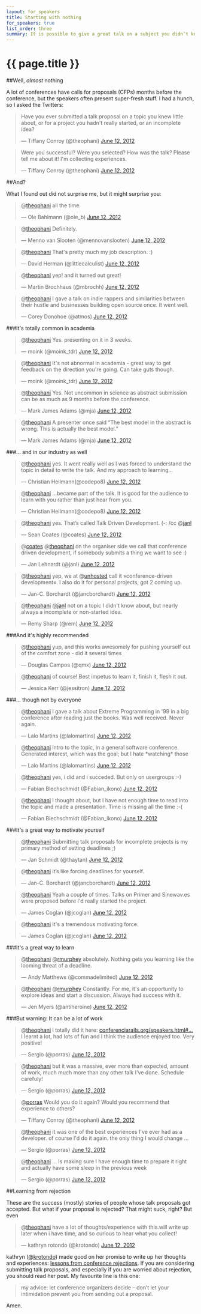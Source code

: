 ```yaml
---
layout: for_speakers
title: Starting with nothing
for_speakers: true
list_order: three
summary: It is possible to give a great talk on a subject you didn’t know much about when you submitted the proposal.
---
```


# {{ page.title }}

##Well, *almost* nothing

A lot of conferences have calls for proposals (CFPs) months before the conference, but the speakers often present super-fresh stuff. I had a hunch, so I asked the Twitters:

<style>
.twt-reply { display: none; }
</style>

<blockquote class="twitter-tweet"><p>Have you ever submitted a talk proposal on a topic you knew little about, or for a project you hadn't really started, or an incomplete idea?</p>&mdash; Tiffany Conroy (@theophani) <a href="https://twitter.com/theophani/status/212509267520012288" data-datetime="2012-06-12T11:38:52+00:00">June 12, 2012</a></blockquote>

<blockquote class="twitter-tweet"><p>Were you successful? Were you selected? How was the talk? Please tell me about it! I'm collecting experiences.</p>&mdash; Tiffany Conroy (@theophani) <a href="https://twitter.com/theophani/status/212509420012314627" data-datetime="2012-06-12T11:39:28+00:00">June 12, 2012</a></blockquote>


##And?

What I found out did not surprise me, but it might surprise you:

<blockquote class="twitter-tweet" data-in-reply-to="212509267520012288"><p>@<a href="https://twitter.com/theophani">theophani</a> all the time.</p>&mdash; Ole Bahlmann (@ole_b) <a href="https://twitter.com/ole_b/status/212519388778217474" data-datetime="2012-06-12T12:19:05+00:00">June 12, 2012</a></blockquote>

<blockquote class="twitter-tweet" data-in-reply-to="212509267520012288"><p>@<a href="https://twitter.com/theophani">theophani</a> Definitely.</p>&mdash; Menno van Slooten (@mennovanslooten) <a href="https://twitter.com/mennovanslooten/status/212533892098433024" data-datetime="2012-06-12T13:16:43+00:00">June 12, 2012</a></blockquote>

<blockquote class="twitter-tweet" data-in-reply-to="212509267520012288"><p>@<a href="https://twitter.com/theophani">theophani</a> That's pretty much my job description. :)</p>&mdash; David Herman (@littlecalculist) <a href="https://twitter.com/littlecalculist/status/212539313756446720" data-datetime="2012-06-12T13:38:15+00:00">June 12, 2012</a></blockquote>

<blockquote class="twitter-tweet" data-in-reply-to="212509267520012288"><p>@<a href="https://twitter.com/theophani">theophani</a> yep! and it turned out great!</p>&mdash; Martin Brochhaus (@mbrochh) <a href="https://twitter.com/mbrochh/status/212580136984383488" data-datetime="2012-06-12T16:20:28+00:00">June 12, 2012</a></blockquote>

<blockquote class="twitter-tweet" data-in-reply-to="212509267520012288"><p>@<a href="https://twitter.com/theophani">theophani</a> I gave a talk on indie rappers and similarities between their hustle and businesses building open source once. It went well.</p>&mdash; Corey Donohoe (@atmos) <a href="https://twitter.com/atmos/status/212584388494499840" data-datetime="2012-06-12T16:37:22+00:00">June 12, 2012</a></blockquote>

###It's totally common in academia

<blockquote class="twitter-tweet" data-in-reply-to="212509267520012288"><p>@<a href="https://twitter.com/theophani">theophani</a> Yes. presenting on it in 3 weeks.</p>&mdash; moink (@moink_tdr) <a href="https://twitter.com/moink_tdr/status/212527646049972224" data-datetime="2012-06-12T12:51:54+00:00">June 12, 2012</a></blockquote>

<blockquote class="twitter-tweet" data-in-reply-to="212530400650727424"><p>@<a href="https://twitter.com/theophani">theophani</a> It's not abnormal in academia - great way to get feedback on the direction you're going. Can take guts though.</p>&mdash; moink (@moink_tdr) <a href="https://twitter.com/moink_tdr/status/212531925351534592" data-datetime="2012-06-12T13:08:54+00:00">June 12, 2012</a></blockquote>

<blockquote class="twitter-tweet" data-in-reply-to="212509267520012288"><p>@<a href="https://twitter.com/theophani">theophani</a> Yes. Not uncommon in science as abstract submission can be as much as 9 months before the conference.</p>&mdash; Mark James Adams (@mja) <a href="https://twitter.com/mja/status/212532962145730560" data-datetime="2012-06-12T13:13:01+00:00">June 12, 2012</a></blockquote>

<blockquote class="twitter-tweet" data-in-reply-to="212509267520012288"><p>@<a href="https://twitter.com/theophani">theophani</a> A presenter once said “The best model in the abstract is wrong. This is actually the best model.”</p>&mdash; Mark James Adams (@mja) <a href="https://twitter.com/mja/status/212533129037086721" data-datetime="2012-06-12T13:13:41+00:00">June 12, 2012</a></blockquote>

###… and in our industry as well

<blockquote class="twitter-tweet" data-in-reply-to="212509267520012288"><p>@<a href="https://twitter.com/theophani">theophani</a> yes. It went really well as I was forced to understand the topic in detail to write the talk. And my approach to learning...</p>&mdash; Christian Heilmann(@codepo8) <a href="https://twitter.com/codepo8/status/212531361494482945" data-datetime="2012-06-12T13:06:39+00:00">June 12, 2012</a></blockquote>

<blockquote class="twitter-tweet" data-in-reply-to="212509267520012288"><p>@<a href="https://twitter.com/theophani">theophani</a> ...became part of the talk. It is good for the audience to learn with you rather than just hear from you.</p>&mdash; Christian Heilmann(@codepo8) <a href="https://twitter.com/codepo8/status/212531503496835072" data-datetime="2012-06-12T13:07:13+00:00">June 12, 2012</a></blockquote>

<blockquote class="twitter-tweet" data-in-reply-to="212509267520012288"><p>@<a href="https://twitter.com/theophani">theophani</a> yes. That’s called Talk Driven Development. (-: /cc @<a href="https://twitter.com/janl">janl</a></p>&mdash; Sean Coates (@coates) <a href="https://twitter.com/coates/status/212531390707793920" data-datetime="2012-06-12T13:06:46+00:00">June 12, 2012</a></blockquote>

<blockquote class="twitter-tweet" data-in-reply-to="212531390707793920"><p>@<a href="https://twitter.com/coates">coates</a> @<a href="https://twitter.com/theophani">theophani</a> on the organiser side we call that conference driven development, if somebody submits a thing we want to see :)</p>&mdash; Jan Lehnardt (@janl) <a href="https://twitter.com/janl/status/212539035082702849" data-datetime="2012-06-12T13:37:09+00:00">June 12, 2012</a></blockquote>

<blockquote class="twitter-tweet" data-in-reply-to="212509267520012288"><p>@<a href="https://twitter.com/theophani">theophani</a> yep, we at @<a href="https://twitter.com/unhosted">unhosted</a> call it »conference-driven development«. I also do it for personal projects, got 2 coming up.</p>&mdash; Jan-C. Borchardt (@jancborchardt) <a href="https://twitter.com/jancborchardt/status/212649766256001025" data-datetime="2012-06-12T20:57:09+00:00">June 12, 2012</a></blockquote>

<blockquote class="twitter-tweet" data-in-reply-to="212531080509657088"><p>@<a href="https://twitter.com/theophani">theophani</a> @<a href="https://twitter.com/janl">janl</a> not on a topic I didn't know about, but nearly always a incomplete or non-started idea.</p>&mdash; Remy Sharp (@rem) <a href="https://twitter.com/rem/status/212531261644873728" data-datetime="2012-06-12T13:06:16+00:00">June 12, 2012</a></blockquote>

###And it's highly recommended

<blockquote class="twitter-tweet" data-in-reply-to="212509267520012288"><p>@<a href="https://twitter.com/theophani">theophani</a> yup, and this works awesomely for pushing yourself out of the comfort zone - did it several times</p>&mdash; Douglas Campos (@qmx) <a href="https://twitter.com/qmx/status/212533198670925824" data-datetime="2012-06-12T13:13:57+00:00">June 12, 2012</a></blockquote>

<blockquote class="twitter-tweet" data-in-reply-to="212509267520012288"><p>@<a href="https://twitter.com/theophani">theophani</a> of course! Best impetus to learn it, finish it, flesh it out.</p>&mdash; Jessica Kerr (@jessitron) <a href="https://twitter.com/jessitron/status/212535457739849728" data-datetime="2012-06-12T13:22:56+00:00">June 12, 2012</a></blockquote>

###… though not by everyone

<blockquote class="twitter-tweet" data-in-reply-to="212509420012314627"><p>@<a href="https://twitter.com/theophani">theophani</a> I gave a talk about Extreme Programming in '99 in a big conference after reading just the books. Was well received. Never again.</p>&mdash; Lalo Martins (@lalomartins) <a href="https://twitter.com/lalomartins/status/212521367139131394" data-datetime="2012-06-12T12:26:57+00:00">June 12, 2012</a></blockquote>

<blockquote class="twitter-tweet" data-in-reply-to="212509420012314627"><p>@<a href="https://twitter.com/theophani">theophani</a> intro to the topic, in a general software conference. Generated interest, which was the goal; but I hate *watching* those</p>&mdash; Lalo Martins (@lalomartins) <a href="https://twitter.com/lalomartins/status/212521751089917952" data-datetime="2012-06-12T12:28:28+00:00">June 12, 2012</a></blockquote>

<blockquote class="twitter-tweet" data-in-reply-to="212509420012314627"><p>@<a href="https://twitter.com/theophani">theophani</a> yes, i did and i succeded. But only on usergroups :-)</p>&mdash; Fabian Blechschmidt (@Fabian_ikono) <a href="https://twitter.com/Fabian_ikono/status/212522320407969792" data-datetime="2012-06-12T12:30:44+00:00">June 12, 2012</a></blockquote>

<blockquote class="twitter-tweet" data-in-reply-to="212522948408524800"><p>@<a href="https://twitter.com/theophani">theophani</a> I thought about, but I have not enough time to read into the topic and made a presentation. Time is missing all the time :-(</p>&mdash; Fabian Blechschmidt (@Fabian_ikono) <a href="https://twitter.com/Fabian_ikono/status/212597210041434113" data-datetime="2012-06-12T17:28:19+00:00">June 12, 2012</a></blockquote>

###It's a great way to motivate yourself

<blockquote class="twitter-tweet" data-in-reply-to="212509267520012288"><p>@<a href="https://twitter.com/theophani">theophani</a> Submitting talk proposals for incomplete projects is my primary method of setting deadlines ;)</p>&mdash; Jan Schmidt (@thaytan) <a href="https://twitter.com/thaytan/status/212533090797629440" data-datetime="2012-06-12T13:13:32+00:00">June 12, 2012</a></blockquote>

<blockquote class="twitter-tweet" data-in-reply-to="212509420012314627"><p>@<a href="https://twitter.com/theophani">theophani</a> it’s like forcing deadlines for yourself.</p>&mdash; Jan-C. Borchardt (@jancborchardt) <a href="https://twitter.com/jancborchardt/status/212649921734651905" data-datetime="2012-06-12T20:57:46+00:00">June 12, 2012</a></blockquote>

<blockquote class="twitter-tweet" data-in-reply-to="212509420012314627"><p>@<a href="https://twitter.com/theophani">theophani</a> Yeah a couple of times. Talks on Primer and Sinewav.es were proposed before I'd really started the project.</p>&mdash; James Coglan (@jcoglan) <a href="https://twitter.com/jcoglan/status/212532773255249920" data-datetime="2012-06-12T13:12:16+00:00">June 12, 2012</a></blockquote>

<blockquote class="twitter-tweet" data-in-reply-to="212509420012314627"><p>@<a href="https://twitter.com/theophani">theophani</a> It's a tremendous motivating force.</p>&mdash; James Coglan (@jcoglan) <a href="https://twitter.com/jcoglan/status/212532856818372610" data-datetime="2012-06-12T13:12:36+00:00">June 12, 2012</a></blockquote>

###It's a great way to learn

<blockquote class="twitter-tweet" data-in-reply-to="212509267520012288"><p>@<a href="https://twitter.com/theophani">theophani</a> @<a href="https://twitter.com/rmurphey">rmurphey</a> absolutely. Nothing gets you learning like the looming threat of a deadline.</p>&mdash; Andy Matthews (@commadelimited) <a href="https://twitter.com/commadelimited/status/212538538816831489" data-datetime="2012-06-12T13:35:11+00:00">June 12, 2012</a></blockquote>


<blockquote class="twitter-tweet"><p>@<a href="https://twitter.com/theophani">theophani</a> @<a href="https://twitter.com/rmurphey">rmurphey</a> Constantly. For me, it's an opportunity to explore ideas and start a discussion. Always had success with it.</p>&mdash; Jen Myers (@antiheroine) <a href="https://twitter.com/antiheroine/status/212532644523679744" data-datetime="2012-06-12T13:11:45+00:00">June 12, 2012</a></blockquote>

###But warning: It can be a lot of work

<blockquote class="twitter-tweet" data-in-reply-to="212509420012314627"><p>@<a href="https://twitter.com/theophani">theophani</a> I totally did it here: <a href="http://t.co/1bR2ztZa" title="http://conferenciarails.org/speakers.html#porras">conferenciarails.org/speakers.html#…</a> I learnt a lot, had lots of fun and I think the audience enjoyed too. Very positive!</p>&mdash; Sergio (@porras) <a href="https://twitter.com/porras/status/212529469041287169" data-datetime="2012-06-12T12:59:08+00:00">June 12, 2012</a></blockquote>

<blockquote class="twitter-tweet" data-in-reply-to="212509420012314627"><p>@<a href="https://twitter.com/theophani">theophani</a> but it was a massive, ever more than expected, amount of work, much much more than any other talk I've done. Schedule carefuly!</p>&mdash; Sergio (@porras) <a href="https://twitter.com/porras/status/212529677552726016" data-datetime="2012-06-12T12:59:58+00:00">June 12, 2012</a></blockquote>

<blockquote class="twitter-tweet" data-in-reply-to="212529677552726016"><p>@<a href="https://twitter.com/porras">porras</a> Would you do it again? Would you recommend that experience to others?</p>&mdash; Tiffany Conroy (@theophani) <a href="https://twitter.com/theophani/status/212530248380710913" data-datetime="2012-06-12T13:02:14+00:00">June 12, 2012</a></blockquote>

<blockquote class="twitter-tweet" data-in-reply-to="212530248380710913"><p>@<a href="https://twitter.com/theophani">theophani</a> it was one of the best experiences I've ever had as a developer. of course I'd do it again. the only thing I would change ...</p>&mdash; Sergio (@porras) <a href="https://twitter.com/porras/status/212535552900218880" data-datetime="2012-06-12T13:23:19+00:00">June 12, 2012</a></blockquote>

<blockquote class="twitter-tweet" data-in-reply-to="212530248380710913"><p>@<a href="https://twitter.com/theophani">theophani</a> … is making sure I have enough time to prepare it right and actually have some sleep in the previous week</p>&mdash; Sergio (@porras) <a href="https://twitter.com/porras/status/212535751072681984" data-datetime="2012-06-12T13:24:06+00:00">June 12, 2012</a></blockquote>

##Learning from rejection

These are the success (mostly) stories of people whose talk proposals got accepted. But what if your proposal is rejected? That might suck, right? But even

<blockquote class="twitter-tweet" data-in-reply-to="212509267520012288"><p>@<a href="https://twitter.com/theophani">theophani</a> have a lot of thoughts/experience with this.will write up later when i have time, and so curious to hear what you collect!</p>&mdash; kathryn rotondo (@krotondo) <a href="https://twitter.com/krotondo/status/212567918788087809" data-datetime="2012-06-12T15:31:55+00:00">June 12, 2012</a></blockquote>

kathryn ([@krotondo](https://twitter.com/krotondo)) made good on her promise to write up her thoughts and experiences: [lessons from conference rejections](https://medium.com/p/fbceb1bca80). If you are considering submitting talk proposals, and especially if you are worried about rejection, you should read her post. My favourite line is this one:

> my advice: let conference organizers decide – don’t let your intimidation prevent you from sending out a proposal.

Amen.

<script src="//platform.twitter.com/widgets.js" charset="utf-8"> </script>
